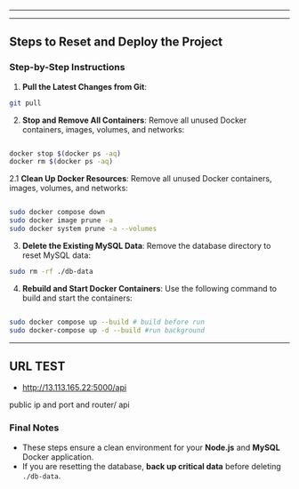 --------------------------------------------------------------------------------------
--------------------------------------------------------------------------------------

## **Steps to Reset and Deploy the Project**

### **Step-by-Step Instructions**
1. **Pull the Latest Changes from Git**:
```bash
git pull
```

2. **Stop and Remove All Containers**:
   Remove all unused Docker containers, images, volumes, and networks:
```bash

docker stop $(docker ps -aq)
docker rm $(docker ps -aq)
```

2.1 **Clean Up Docker Resources**:
   Remove all unused Docker containers, images, volumes, and networks:
```bash

sudo docker compose down
sudo docker image prune -a
sudo docker system prune -a --volumes

```

3. **Delete the Existing MySQL Data**:
   Remove the database directory to reset MySQL data:
```bash
sudo rm -rf ./db-data
```

4. **Rebuild and Start Docker Containers**:
   Use the following command to build and start the containers:
```bash

sudo docker compose up --build # build before run
sudo docker-compose up -d --build #run background
```

---

## URL TEST

- http://13.113.165.22:5000/api

public ip and port and router/ api


### **Final Notes**
- These steps ensure a clean environment for your **Node.js** and **MySQL** Docker application.
- If you are resetting the database, **back up critical data** before deleting `./db-data`.